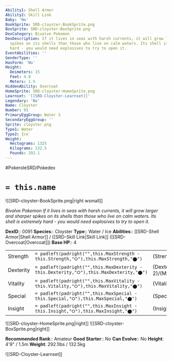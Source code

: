 ```yaml
---
Ability1: Shell Armor
Ability2: Skill Link
Baby: 'No'
BookSprite: SRD-cloyster-BookSprite.png
BoxSprite: SRD-cloyster-BoxSprite.png
DexCategory: Bivalve Pokemon
DexDescription: If it lives in seas with harsh currents, it will grow larger and sharper
  spikes on its shells than those who live on calm waters. Its shell is extremely
  hard - you would need explosives to try to open it.
EventAbilities: ''
GenderType: ''
HasForm: 'No'
Height:
  Deimeters: 15
  Feet: 4.9
  Meters: 1.5
HiddenAbility: Overcoat
HomeSprite: SRD-cloyster-HomeSprite.png
Learnset: '[[SRD-Cloyster-Learnset]]'
Legendary: 'No'
Name: Cloyster
Number: 91
PrimaryEggGroup: Water 3
SecondaryEggGroup: ''
Sprite: cloyster.png
Type1: Water
Type2: Ice
Weight:
  Hectograms: 1325
  Kilograms: 132.5
  Pounds: 292.1
---
```


#PokeroleSRD/Pokedex

# `= this.name`

![[SRD-cloyster-BookSprite.png|right wsmall]]

*Bivalve Pokemon*
*If it lives in seas with harsh currents, it will grow larger and sharper spikes on its shells than those who live on calm waters. Its shell is extremely hard - you would need explosives to try to open it.*

**DexID**:: 0091
**Species**:: Cloyster
**Type**:: Water / Ice
**Abilities**:: [[SRD-Shell Armor|Shell Armor]] / [[SRD-Skill Link|Skill Link]] ([[SRD-Overcoat|Overcoat]])
**Base HP**:: 4

|           |                                                                                        |                                          |
| --------- | -------------------------------------------------------------------------------------- | ---------------------------------------- |
| Strength  | `= padleft(padright("",this.MaxStrength - this.Strength,"⭘"),this.MaxStrength,"⬤")`    | (Strength::3)/(MaxStrength::6)   |
| Dexterity | `= padleft(padright("",this.MaxDexterity - this.Dexterity,"⭘"),this.MaxDexterity,"⬤")` | (Dexterity:: 2)/(MaxDexterity::5) |
| Vitality  | `= padleft(padright("",this.MaxVitality - this.Vitality,"⭘"),this.MaxVitality,"⬤")`    | (Vitality::4)/(MaxVitality::9)   |
| Special   | `= padleft(padright("",this.MaxSpecial - this.Special,"⭘"),this.MaxSpecial,"⬤")`       | (Special::2)/(MaxSpecial::5)     |
| Insight   | `= padleft(padright("",this.MaxInsight - this.Insight,"⭘"),this.MaxInsight,"⬤")`       | (Insight::2)/(MaxInsight::4)     |

![[SRD-cloyster-HomeSprite.png|right]]
![[SRD-cloyster-BoxSprite.png|right]]

**Recommended Rank**:: Amateur
**Good Starter**:: No
**Can Evolve**:: No
**Height**: 4'9" / 1.5m
**Weight**: 292.1lbs / 132.5kg

![[SRD-Cloyster-Learnset]]